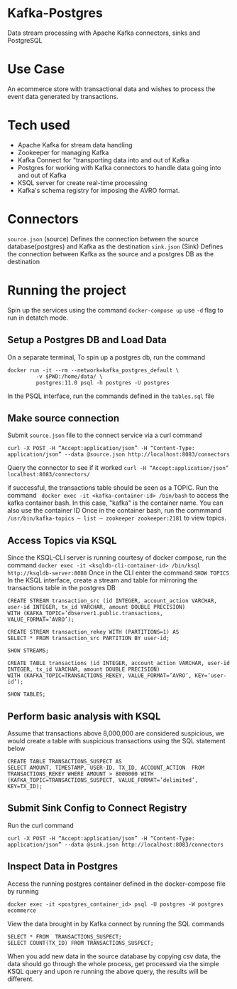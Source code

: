 # Kafka-Postgres
Data stream processing with Apache Kafka connectors, sinks and PostgreSQL
# Use Case
An ecommerce store with transactional data and wishes to process the event data generated by transactions. 

# Tech used
- Apache Kafka for stream data handling 
- Zookeeper for managing Kafka
- Kafka Connect for "transporting data into and out of Kafka
- Postgres for working with Kafka connectors to handle data going into and out of Kafka
- KSQL server for create real-time processing
- Kafka's schema registry for imposing the AVRO format.

# Connectors
`source.json` (source) Defines the connection between the source database(postgres) and Kafka as the destination
`sink.json` (Sink) Defines the connection between Kafka as the source and a postgres DB as the destination
# Running the project
Spin up the services using the command ` docker-compose up ` use `-d` flag to run in detatch mode.

## Setup a Postgres DB and Load Data
On a separate terminal, To spin up a postgres db, run the command
```
docker run -it --rm --network=kafka_postgres_default \
         -v $PWD:/home/data/ \
         postgres:11.0 psql -h postgres -U postgres
```
In the PSQL interface, run the commands defined in the `tables.sql` file
## Make source connection
Submit `source.json` file to the connect service via a curl command
```
curl -X POST -H “Accept:application/json” -H “Content-Type: application/json” --data @source.json http://localhost:8083/connectors
```
Query the connector to see if it worked `curl -H “Accept:application/json” localhost:8083/connectors/`

if successful, the transactions table should be seen as a TOPIC. Run the command
` docker exec -it <kafka-container-id> /bin/bash` to access the kafka container bash. In this case, "kafka" is the container name. You can also use the container ID
Once in the container bash, run the commmand
 `/usr/bin/kafka-topics — list — zookeeper zookeeper:2181` to view topics.

## Access Topics via KSQL
Since the KSQL-CLI server is running courtesy of docker compose, run the command ` docker exec -it <ksqldb-cli-container-id> /bin/ksql http://ksqldb-server:8088 ` 
Once in the CLI enter the command `SHOW TOPICS`
In the KSQL interface, create a stream and table for mirroring the transactions table in the postgres DB

```
CREATE STREAM transaction_src (id INTEGER, account_action VARCHAR, user-id INTEGER, tx_id VARCHAR, amount DOUBLE PRECISION)
WITH (KAFKA_TOPIC=’dbserver1.public.transactions, VALUE_FORMAT=’AVRO’);

CREATE STREAM transaction_rekey WITH (PARTITIONS=1) AS 
SELECT * FROM transaction_src PARTITION BY user-id;

SHOW STREAMS;

CREATE TABLE transactions (id INTEGER, account_action VARCHAR, user-id INTEGER, tx_id VARCHAR, amount DOUBLE PRECISION)
WITH (KAFKA_TOPIC=TRANSACTIONS_REKEY, VALUE_FORMAT=’AVRO’, KEY=’user-id’);

SHOW TABLES;
```

## Perform basic analysis with KSQL
Assume that transactions above 8,000,000 are considered suspicious, we would create a table with suspicious transactions using the SQL statement below
```
CREATE TABLE TRANSACTIONS_SUSPECT AS
SELECT AMOUNT, TIMESTAMP, USER-ID, TX_ID, ACCOUNT_ACTION  FROM TRANSACTIONS_REKEY WHERE AMOUNT > 8000000 WITH (KAFKA_TOPIC=TRANSACTIONS_SUSPECT, VALUE_FORMAT=’delimited’, KEY=TX_ID);
```

## Submit Sink Config to Connect Registry
Run the curl command
```
curl -X POST -H “Accept:application/json” -H “Content-Type: application/json” --data @sink.json http://localhost:8083/connectors
```
## Inspect Data in Postgres
Access the running postgres container defined in the docker-compose file by running 

`docker exec -it <postgres_container_id> psql -U postgres -W postgres ecommerce`

View the data brought in by Kafka connect by running the SQL commands
```
SELECT * FROM  TRANSACTIONS_SUSPECT;
SELECT COUNT(TX_ID) FROM TRANSACTIONS_SUSPECT;
```
When you add new data in the source database by copying csv data, the data should go through the whole process, get processed via the simple KSQL query and upon re running the above query, the results will be different.